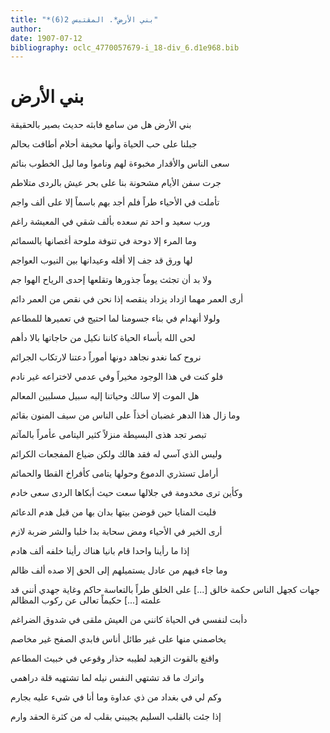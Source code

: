 ```yaml
---
title: "*بني الأرض*. المقتبس 2(6)"
author: 
date: 1907-07-12
bibliography: oclc_4770057679-i_18-div_6.d1e968.bib
---
```




#  بني الأرض 


 بني الأرض هل من سامع فابثه   حديث بصير بالحقيقة  

 جبلنا على حب الحياة وأنها   مخيفة أحلام أطافت بحالم  

 سعى الناس والأقدار مخبوءة لهم   وناموا وما ليل الخطوب بنائم  

 جرت سفن الأيام مشحونة بنا   على بحر عيش بالردى متلاطم  

 تأملت في الأحياء طراً فلم أجد   بهم باسماً إلا على  ألف  واجم  

 ورب سعيد و  احد  تم سعده   بألف شقي في المعيشة راغم  

 وما المرء إلا دوحة في تنوفة   ملوحة أغصانها بالسمائم  

 لها ورق قد جف إلا أقله   وعيدانها بين النيوب العواجم  

 ولا بد أن تجثث يوماً جذورها   وتقلعها  إحدى  الرياح الهوا جم  

 أرى العمر مهما ازداد يزداد ينقصه   إذا نحن في نقص من العمر دائم  

 ولولا أنهدام في بناء جسومنا   لما احتيج في تعميرها للمطاعم  

 لحى الله بأساء الحياة كاننا   نكيل من حاجاتها بالا دأهم  

 نروح كما نغدو نجاهد دونها   أموراً دعتنا لارتكاب الجرائم  

 فلو كنت في هذا الوجود مخيراً   وفي عدمي لاختراعه غير نادم  

 هل الموت إلا سالك وحياتنا   إليه سبيل مسلبين المعالم   

 وما زال هذا الدهر غضبان أخذاً   على الناس من سيف المنون بقائم  

 تبصر تجد هذى البسيطة منزلاً   كثير اليتامى عأمراً بالمآثم  

 وليس الذي آسي له فقد هالك   ولكن ضياع المفجعات الكرائم  

 أرامل تستذري الدموع وحولها   يتامى كأفراخ القطا والحمائم  

 وكأين ترى مخدومة في جلالها   سعت حيث أبكاها الردى سعى خادم  

 فليت المنايا حين قوضن بيتها   بدان بها من قبل هدم الدعائم  

 أرى الخير في الأحياء ومض سحابة   بدا خلبا والشر ضربة لازم  

 إذا ما رأينا واحدا قام بانيا   هناك رأينا خلفه  ألف  هادم  

 وما جاء فيهم من عادل يستميلهم   إلى الحق إلا صده  ألف  ظالم  

 جهات كجهل الناس حكمة خالق  [...]  على الخلق طراً بالتعاسة حاكم   وغاية جهدي أنني قد علمته  [...]  حكيماً تعالى عن ركوب المظالم 

 دأبت لنفسي في الحياة كانني   من العيش ملقى في شدوق الضراغم  

 يخاصمني منها على غير طائل   أناس فابدي الصفح غير مخاصم  

 واقنع بالقوت الزهيد لطيبه   حذار وقوعي في خبيث المطاعم  

 واترك ما قد تشتهي النفس نيله   لما تشتهيه قلة دراهمي  

 وكم لي في بغداد من ذي عداوة   وما أنا في شيء عليه بجارم  

 إذا جئت بالقلب السليم يجيبني   بقلب له من كثرة الحقد وارم   
